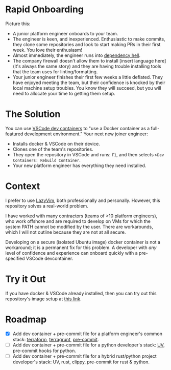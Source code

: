 # Rapid Onboarding
Picture this:
* A junior platform engineer onboards to your team.
* The engineer is keen, and inexperienced. Enthusiastic to make commits, they clone some repositories and look to start making PRs in their first week. You love their enthusiasm!
* Almost immediately, the engineer runs into [dependency hell](https://en.wikipedia.org/wiki/Dependency_hell).
* The company firewall doesn't allow them to install [insert language here] (it's always the same story) and they are having trouble installing tools that the team uses for linting/formatting.
* Your junior engineer finishes their first few weeks a little deflated. They have enjoyed meeting the team, but their confidence is knocked by their local machine setup troubles. You know they will succeed, but you will need to allocate your time to getting them setup.

# The Solution
You can use [VSCode dev containers](https://code.visualstudio.com/docs/devcontainers/create-dev-container#_add-configuration-files-to-a-repository) to "use a Docker container as a full-featured development environment." Your next new joiner engineer:
* Installs docker & VSCode on their device.
* Clones one of the team's repositories.
* They open the repository in VSCode and runs: `F1`, and then selects `>Dev Containers: Rebuild Container`.
* Your new platform engineer has everything they need installed.

# Context
I  prefer to use [LazyVim](https://www.lazyvim.org/), both professionally and personally. However, this repository solves a real-world problem.

I have worked with many contractors (teams of >10 platform engineers), who work offshore and are required to develop on VMs for which the system PATH cannot be modified by the user. There are workarounds, which I will not outline because they are not at all secure. 

Developing on a secure (isolated Ubuntu image) docker container is not a workaround; it is a permanent fix for this problem. A developer with *any* level of confidence and experience can onboard quickly with a pre-specified VSCode devcontainer.

# Try it Out
If you have docker & VSCode already installed, then you can try out this repository's image setup at [this link](https://vscode.dev/redirect?url=vscode://ms-vscode-remote.remote-containers/cloneInVolume?url=https://github.com/TomBurdge/rapid_onboarding.git).

# Roadmap
- [X] Add dev container + pre-commit file for a platform engineer's common stack: [terraform](https://github.com/hashicorp/terraform), [terragrunt](https://github.com/gruntwork-io/terragrunt), [pre-commit](https://github.com/pre-commit/pre-commit).
- [ ] Add dev container + pre-commit file for a python developer's stack: [UV](https://docs.astral.sh/uv/), pre-commit hooks for python.
- [ ] Add dev container + pre-commit file for a hybrid rust/python project developer's stack: UV, rust, clippy, pre-commit for rust & python.
